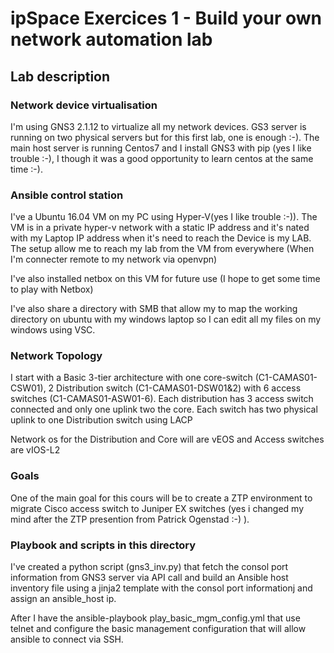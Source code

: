 # ipSpace Exercices 1 - Build your own network automation lab
## Lab description
### Network device virtualisation
I'm using GNS3 2.1.12 to virtualize all my network devices.
GS3 server is running on two physical servers but for this first lab, one is enough :-).
The main host server is running Centos7 and I install GNS3 with pip (yes I like trouble :-), I though it was a good opportunity to learn centos at the same time :-). 

### Ansible control station
I've a Ubuntu 16.04 VM on my PC using Hyper-V(yes I like trouble :-)). The VM is in a private hyper-v network with a static IP address and it's nated with my Laptop IP address when it's need to reach the Device is my LAB. The setup allow me to reach my lab from the VM from everywhere (When I'm connecter remote to my network via openvpn)

I've also installed netbox on this VM for future use (I hope to get some time to play with Netbox)

I've also share a directory with SMB that allow my to map the working directory on ubuntu with my windows laptop so I can edit all my files on my windows using VSC. 

### Network Topology
I start with a Basic 3-tier architecture  with one core-switch (C1-CAMAS01-CSW01), 2 Distribution switch (C1-CAMAS01-DSW01&2) with 6 access switches (C1-CAMAS01-ASW01-6). Each distribution has 3 access switch connected and only one uplink two the core. 
Each switch has two physical uplink to one Distribution switch using LACP

Network os for the Distribution and Core will are vEOS and Access switches are vIOS-L2

### Goals
One of the main goal for this cours will be to create a ZTP environment to migrate Cisco access switch to Juniper EX switches (yes i changed my mind after the ZTP presention from Patrick Ogenstad :-) ).

### Playbook and scripts in this directory
I've created a python script (gns3_inv.py) that fetch the consol port information from GNS3 server via API call and build an Ansible host inventory file using a jinja2 template with the consol port informationj and assign an ansible_host ip. 

After I have the ansible-playbook play_basic_mgm_config.yml that use telnet and configure the basic management configuration that will allow ansible to connect via SSH.  

